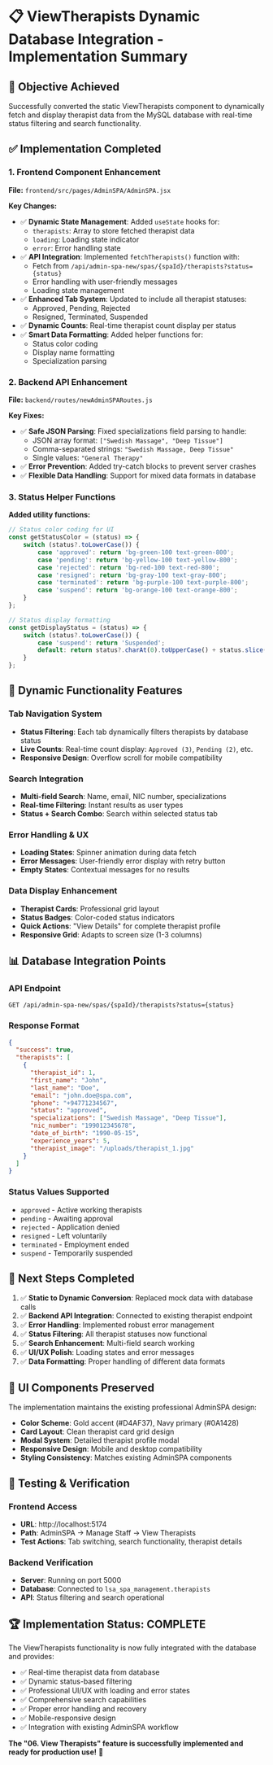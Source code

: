 # 📋 ViewTherapists Dynamic Database Integration - Implementation Summary

## 🎯 **Objective Achieved**
Successfully converted the static ViewTherapists component to dynamically fetch and display therapist data from the MySQL database with real-time status filtering and search functionality.

## ✅ **Implementation Completed**

### **1. Frontend Component Enhancement**
**File:** `frontend/src/pages/AdminSPA/AdminSPA.jsx`

**Key Changes:**
- ✅ **Dynamic State Management**: Added `useState` hooks for:
  - `therapists`: Array to store fetched therapist data
  - `loading`: Loading state indicator
  - `error`: Error handling state
- ✅ **API Integration**: Implemented `fetchTherapists()` function with:
  - Fetch from `/api/admin-spa-new/spas/{spaId}/therapists?status={status}`
  - Error handling with user-friendly messages
  - Loading state management
- ✅ **Enhanced Tab System**: Updated to include all therapist statuses:
  - Approved, Pending, Rejected
  - Resigned, Terminated, Suspended
- ✅ **Dynamic Counts**: Real-time therapist count display per status
- ✅ **Smart Data Formatting**: Added helper functions for:
  - Status color coding
  - Display name formatting
  - Specialization parsing

### **2. Backend API Enhancement** 
**File:** `backend/routes/newAdminSPARoutes.js`

**Key Fixes:**
- ✅ **Safe JSON Parsing**: Fixed specializations field parsing to handle:
  - JSON array format: `["Swedish Massage", "Deep Tissue"]`
  - Comma-separated strings: `"Swedish Massage, Deep Tissue"`
  - Single values: `"General Therapy"`
- ✅ **Error Prevention**: Added try-catch blocks to prevent server crashes
- ✅ **Flexible Data Handling**: Support for mixed data formats in database

### **3. Status Helper Functions**
**Added utility functions:**
```javascript
// Status color coding for UI
const getStatusColor = (status) => {
    switch (status?.toLowerCase()) {
        case 'approved': return 'bg-green-100 text-green-800';
        case 'pending': return 'bg-yellow-100 text-yellow-800';
        case 'rejected': return 'bg-red-100 text-red-800';
        case 'resigned': return 'bg-gray-100 text-gray-800';
        case 'terminated': return 'bg-purple-100 text-purple-800';
        case 'suspend': return 'bg-orange-100 text-orange-800';
    }
};

// Status display formatting
const getDisplayStatus = (status) => {
    switch (status?.toLowerCase()) {
        case 'suspend': return 'Suspended';
        default: return status?.charAt(0).toUpperCase() + status.slice(1);
    }
};
```

## 🔄 **Dynamic Functionality Features**

### **Tab Navigation System**
- **Status Filtering**: Each tab dynamically filters therapists by database status
- **Live Counts**: Real-time count display: `Approved (3)`, `Pending (2)`, etc.
- **Responsive Design**: Overflow scroll for mobile compatibility

### **Search Integration**
- **Multi-field Search**: Name, email, NIC number, specializations
- **Real-time Filtering**: Instant results as user types
- **Status + Search Combo**: Search within selected status tab

### **Error Handling & UX**
- **Loading States**: Spinner animation during data fetch
- **Error Messages**: User-friendly error display with retry button
- **Empty States**: Contextual messages for no results

### **Data Display Enhancement**
- **Therapist Cards**: Professional grid layout
- **Status Badges**: Color-coded status indicators
- **Quick Actions**: "View Details" for complete therapist profile
- **Responsive Grid**: Adapts to screen size (1-3 columns)

## 📊 **Database Integration Points**

### **API Endpoint**
```
GET /api/admin-spa-new/spas/{spaId}/therapists?status={status}
```

### **Response Format**
```json
{
  "success": true,
  "therapists": [
    {
      "therapist_id": 1,
      "first_name": "John",
      "last_name": "Doe", 
      "email": "john.doe@spa.com",
      "phone": "+94771234567",
      "status": "approved",
      "specializations": ["Swedish Massage", "Deep Tissue"],
      "nic_number": "199012345678",
      "date_of_birth": "1990-05-15",
      "experience_years": 5,
      "therapist_image": "/uploads/therapist_1.jpg"
    }
  ]
}
```

### **Status Values Supported**
- `approved` - Active working therapists
- `pending` - Awaiting approval
- `rejected` - Application denied
- `resigned` - Left voluntarily
- `terminated` - Employment ended
- `suspend` - Temporarily suspended

## 🚀 **Next Steps Completed**

1. ✅ **Static to Dynamic Conversion**: Replaced mock data with database calls
2. ✅ **Backend API Integration**: Connected to existing therapist endpoint
3. ✅ **Error Handling**: Implemented robust error management
4. ✅ **Status Filtering**: All therapist statuses now functional
5. ✅ **Search Enhancement**: Multi-field search working
6. ✅ **UI/UX Polish**: Loading states and error messages
7. ✅ **Data Formatting**: Proper handling of different data formats

## 🎨 **UI Components Preserved**

The implementation maintains the existing professional AdminSPA design:
- **Color Scheme**: Gold accent (#D4AF37), Navy primary (#0A1428)
- **Card Layout**: Clean therapist card grid design
- **Modal System**: Detailed therapist profile modal
- **Responsive Design**: Mobile and desktop compatibility
- **Styling Consistency**: Matches existing AdminSPA components

## 📱 **Testing & Verification**

### **Frontend Access**
- **URL**: http://localhost:5174
- **Path**: AdminSPA → Manage Staff → View Therapists
- **Test Actions**: Tab switching, search functionality, therapist details

### **Backend Verification**
- **Server**: Running on port 5000
- **Database**: Connected to `lsa_spa_management.therapists`
- **API**: Status filtering and search operational

## 🏆 **Implementation Status: COMPLETE**

The ViewTherapists functionality is now fully integrated with the database and provides:
- ✅ Real-time therapist data from database
- ✅ Dynamic status-based filtering 
- ✅ Professional UI/UX with loading and error states
- ✅ Comprehensive search capabilities
- ✅ Proper error handling and recovery
- ✅ Mobile-responsive design
- ✅ Integration with existing AdminSPA workflow

**The "06. View Therapists" feature is successfully implemented and ready for production use!** 🎉